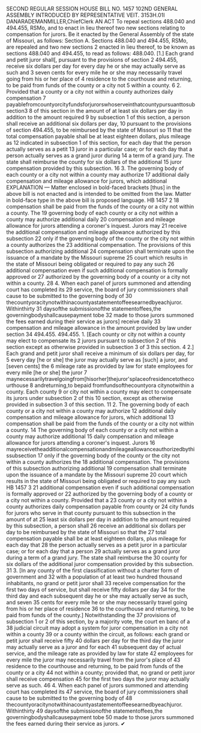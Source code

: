SECOND REGULAR SESSION
HOUSE BILL NO. 1457
102ND GENERAL ASSEMBLY
INTRODUCED BY REPRESENTATIVE VEIT.
3153H.01I DANARADEMANMILLER,ChiefClerk
AN ACT
To repeal sections 488.040 and 494.455, RSMo, and to enact in lieu thereof two new sections
relating to compensation for jurors.
Be it enacted by the General Assembly of the state of Missouri, as follows:
Section A. Sections 488.040 and 494.455, RSMo, are repealed and two new sections
2 enacted in lieu thereof, to be known as sections 488.040 and 494.455, to read as follows:
488.040. [1.] Each grand and petit juror shall[, pursuant to the provisions of section
2 494.455, receive six dollars per day for every day he or she may actually serve as such and
3 seven cents for every mile he or she may necessarily travel going from his or her place of
4 residence to the courthouse and returning, to be paid from funds of the county or a city not
5 within a county.
6 2. Provided that a county or a city not within a county authorizes daily compensation
7 payablefromcountyorcityfundsforjurorswhoserveinthatcountypursuanttosubsection3
8 of this section in the amount of at least six dollars per day in addition to the amount required
9 by subsection 1 of this section, a person shall receive an additional six dollars per day,
10 pursuant to the provisions of section 494.455, to be reimbursed by the state of Missouri so
11 that the total compensation payable shall be at least eighteen dollars, plus mileage as
12 indicated in subsection 1 of this section, for each day that the person actually serves as a petit
13 juror in a particular case; or for each day that a person actually serves as a grand juror during
14 a term of a grand jury. The state shall reimburse the county for six dollars of the additional
15 juror compensation provided by this subsection.
16 3. The governing body of each county or a city not within a county may authorize
17 additional daily compensation and mileage allowance for jurors, which additional
EXPLANATION — Matter enclosed in bold-faced brackets [thus] in the above bill is not enacted and is
intended to be omitted from the law. Matter in bold-face type in the above bill is proposed language.
HB 1457 2
18 compensation shall be paid from the funds of the county or a city not within a county. The
19 governing body of each county or a city not within a county may authorize additional daily
20 compensation and mileage allowance for jurors attending a coroner's inquest. Jurors may
21 receive the additional compensation and mileage allowance authorized by this subsection
22 only if the governing body of the county or the city not within a county authorizes the
23 additional compensation. The provisions of this subsection authorizing additional
24 compensation shall terminate upon the issuance of a mandate by the Missouri supreme
25 court which results in the state of Missouri being obligated or required to pay any such
26 additional compensation even if such additional compensation is formally approved or
27 authorized by the governing body of a county or a city not within a county.
28 4. When each panel of jurors summoned and attending court has completed its
29 service, the board of jury commissioners shall cause to be submitted to the governing body of
30 thecountyoracitynotwithinacountyastatementoffeesearnedbyeachjuror. Withinthirty
31 daysofthe submissionofthe statementoffees,the governingbodyshallcausepayment tobe
32 made to those jurors summoned the fees earned during their service as jurors] receive daily
33 compensation and mileage allowance in the amount provided by law under section
34 494.455.
494.455. 1. [Each county or city not within a county may elect to compensate its
2 jurors pursuant to subsection 2 of this section except as otherwise provided in subsection 3 of
3 this section.
4 2.] Each grand and petit juror shall receive a minimum of six dollars per day, for
5 every day [he or she] the juror may actually serve as [such] a juror, and [seven cents] the
6 mileage rate as provided by law for state employees for every mile [he or she] the juror
7 maynecessarilytravelgoingfrom[hisorher]thejuror'splaceofresidencetothecourthouse
8 andreturning,to bepaid fromfundsofthecountyora citynotwithin a county. Each county
9 or city not within a county may elect to compensate its jurors under subsection 2 of this
10 section, except as otherwise provided in subsection 3 of this section.
11 2. The governing body of each county or a city not within a county may authorize
12 additional daily compensation and mileage allowance for jurors, which additional
13 compensation shall be paid from the funds of the county or a city not within a county.
14 The governing body of each county or a city not within a county may authorize additional
15 daily compensation and mileage allowance for jurors attending a coroner's inquest. Jurors
16 mayreceivetheadditionalcompensationandmileageallowanceauthorizedbythissubsection
17 only if the governing body of the county or the city not within a county authorizes the
18 additional compensation. The provisions of this subsection authorizing additional
19 compensation shall terminate upon the issuance of a mandate by the Missouri supreme
20 court which results in the state of Missouri being obligated or required to pay any such
HB 1457 3
21 additional compensation even if such additional compensation is formally approved or
22 authorized by the governing body of a county or a city not within a county. Provided that a
23 county or a city not within a county authorizes daily compensation payable from county or
24 city funds for jurors who serve in that county pursuant to this subsection in the amount of at
25 least six dollars per day in addition to the amount required by this subsection, a person shall
26 receive an additional six dollars per day to be reimbursed by the state of Missouri so that the
27 total compensation payable shall be at least eighteen dollars, plus mileage for each day that
28 the person actually serves as a petit juror in a particular case; or for each day that a person
29 actually serves as a grand juror during a term of a grand jury. The state shall reimburse the
30 county for six dollars of the additional juror compensation provided by this subsection.
31 3. [In any county of the first classification without a charter form of government and
32 with a population of at least two hundred thousand inhabitants, no grand or petit juror shall
33 receive compensation for the first two days of service, but shall receive fifty dollars per day
34 for the third day and each subsequent day he or she may actually serve as such, and seven
35 cents for every mile he or she may necessarily travel going from his or her place of residence
36 to the courthouse and returning, to be paid from funds of the county.] Notwithstanding the
37 provisions of subsection 1 or 2 of this section, by a majority vote, the court en banc of a
38 judicial circuit may adopt a system for juror compensation in a city not within a county
39 or a county within the circuit, as follows: each grand or petit juror shall receive fifty
40 dollars per day for the third day the juror may actually serve as a juror and for each
41 subsequent day of actual service, and the mileage rate as provided by law for state
42 employees for every mile the juror may necessarily travel from the juror's place of
43 residence to the courthouse and returning, to be paid from funds of the county or a city
44 not within a county; provided that, no grand or petit juror shall receive compensation
45 for the first two days the juror may actually serve as such.
46 4. When each panel of jurors summoned and attending court has completed its
47 service, the board of jury commissioners shall cause to be submitted to the governing body of
48 thecountyoracitynotwithinacountyastatementoffeesearnedbyeachjuror. Withinthirty
49 daysofthe submissionofthe statementoffees,the governingbodyshallcausepayment tobe
50 made to those jurors summoned the fees earned during their service as jurors.
✔